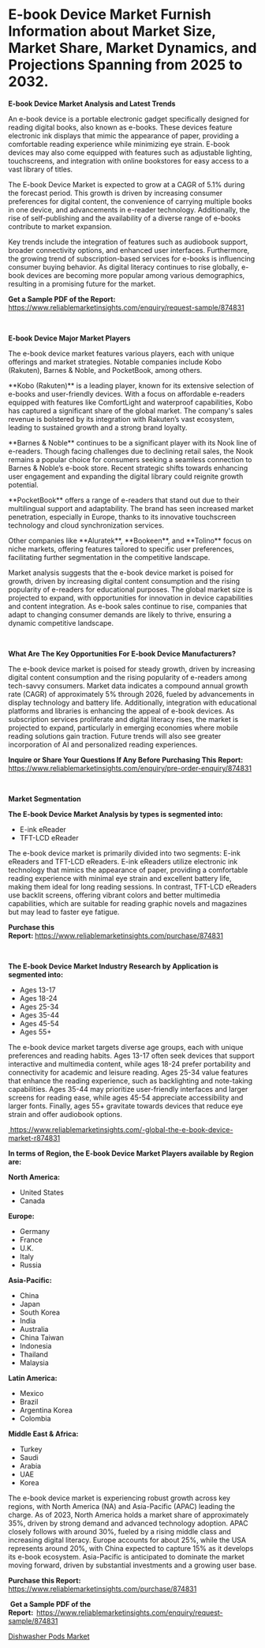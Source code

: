 <p><h1>E-book Device Market Furnish Information about Market Size, Market Share, Market Dynamics, and Projections Spanning from 2025 to 2032.</h1></p><p><strong>E-book Device Market Analysis and Latest Trends</strong></p>
<p><p>An e-book device is a portable electronic gadget specifically designed for reading digital books, also known as e-books. These devices feature electronic ink displays that mimic the appearance of paper, providing a comfortable reading experience while minimizing eye strain. E-book devices may also come equipped with features such as adjustable lighting, touchscreens, and integration with online bookstores for easy access to a vast library of titles.</p><p>The E-book Device Market is expected to grow at a CAGR of 5.1% during the forecast period. This growth is driven by increasing consumer preferences for digital content, the convenience of carrying multiple books in one device, and advancements in e-reader technology. Additionally, the rise of self-publishing and the availability of a diverse range of e-books contribute to market expansion. </p><p>Key trends include the integration of features such as audiobook support, broader connectivity options, and enhanced user interfaces. Furthermore, the growing trend of subscription-based services for e-books is influencing consumer buying behavior. As digital literacy continues to rise globally, e-book devices are becoming more popular among various demographics, resulting in a promising future for the market.</p></p>
<p><strong>Get a Sample PDF of the Report:&nbsp;</strong> <a href="https://www.reliablemarketinsights.com/enquiry/request-sample/874831?utm_campaign=2951&utm_medium=2&utm_source=Github&utm_content=ia&utm_term=21032025&utm_id=e-book-device">https://www.reliablemarketinsights.com/enquiry/request-sample/874831</a></p>
<p>&nbsp;</p>
<p><strong>E-book Device Major Market Players</strong></p>
<p><p>The e-book device market features various players, each with unique offerings and market strategies. Notable companies include Kobo (Rakuten), Barnes & Noble, and PocketBook, among others.</p><p>**Kobo (Rakuten)** is a leading player, known for its extensive selection of e-books and user-friendly devices. With a focus on affordable e-readers equipped with features like ComfortLight and waterproof capabilities, Kobo has captured a significant share of the global market. The company's sales revenue is bolstered by its integration with Rakuten’s vast ecosystem, leading to sustained growth and a strong brand loyalty.</p><p>**Barnes & Noble** continues to be a significant player with its Nook line of e-readers. Though facing challenges due to declining retail sales, the Nook remains a popular choice for consumers seeking a seamless connection to Barnes & Noble’s e-book store. Recent strategic shifts towards enhancing user engagement and expanding the digital library could reignite growth potential.</p><p>**PocketBook** offers a range of e-readers that stand out due to their multilingual support and adaptability. The brand has seen increased market penetration, especially in Europe, thanks to its innovative touchscreen technology and cloud synchronization services. </p><p>Other companies like **Aluratek**, **Bookeen**, and **Tolino** focus on niche markets, offering features tailored to specific user preferences, facilitating further segmentation in the competitive landscape.</p><p>Market analysis suggests that the e-book device market is poised for growth, driven by increasing digital content consumption and the rising popularity of e-readers for educational purposes. The global market size is projected to expand, with opportunities for innovation in device capabilities and content integration. As e-book sales continue to rise, companies that adapt to changing consumer demands are likely to thrive, ensuring a dynamic competitive landscape.</p></p>
<p>&nbsp;</p>
<p><strong>What Are The Key Opportunities For E-book Device Manufacturers?</strong></p>
<p><p>The e-book device market is poised for steady growth, driven by increasing digital content consumption and the rising popularity of e-readers among tech-savvy consumers. Market data indicates a compound annual growth rate (CAGR) of approximately 5% through 2026, fueled by advancements in display technology and battery life. Additionally, integration with educational platforms and libraries is enhancing the appeal of e-book devices. As subscription services proliferate and digital literacy rises, the market is projected to expand, particularly in emerging economies where mobile reading solutions gain traction. Future trends will also see greater incorporation of AI and personalized reading experiences.</p></p>
<p><strong>Inquire or Share Your Questions If Any Before Purchasing This Report:</strong> <a href="https://www.reliablemarketinsights.com/enquiry/pre-order-enquiry/874831?utm_campaign=2951&utm_medium=2&utm_source=Github&utm_content=ia&utm_term=21032025&utm_id=e-book-device">https://www.reliablemarketinsights.com/enquiry/pre-order-enquiry/874831</a></p>
<p>&nbsp;</p>
<p><strong>Market Segmentation</strong></p>
<p><strong>The E-book Device Market Analysis by types is segmented into:</strong></p>
<p><ul><li>E-ink eReader</li><li>TFT-LCD eReader</li></ul></p>
<p><p>The e-book device market is primarily divided into two segments: E-ink eReaders and TFT-LCD eReaders. E-ink eReaders utilize electronic ink technology that mimics the appearance of paper, providing a comfortable reading experience with minimal eye strain and excellent battery life, making them ideal for long reading sessions. In contrast, TFT-LCD eReaders use backlit screens, offering vibrant colors and better multimedia capabilities, which are suitable for reading graphic novels and magazines but may lead to faster eye fatigue.</p></p>
<p><strong>Purchase this Report:&nbsp;</strong><a href="https://www.reliablemarketinsights.com/purchase/874831?utm_campaign=2951&utm_medium=2&utm_source=Github&utm_content=ia&utm_term=21032025&utm_id=e-book-device">https://www.reliablemarketinsights.com/purchase/874831</a></p>
<p>&nbsp;</p>
<p><strong>The E-book Device Market Industry Research by Application is segmented into:</strong></p>
<p><ul><li>Ages 13-17</li><li>Ages 18-24</li><li>Ages 25-34</li><li>Ages 35-44</li><li>Ages 45-54</li><li>Ages 55+</li></ul></p>
<p><p>The e-book device market targets diverse age groups, each with unique preferences and reading habits. Ages 13-17 often seek devices that support interactive and multimedia content, while ages 18-24 prefer portability and connectivity for academic and leisure reading. Ages 25-34 value features that enhance the reading experience, such as backlighting and note-taking capabilities. Ages 35-44 may prioritize user-friendly interfaces and larger screens for reading ease, while ages 45-54 appreciate accessibility and larger fonts. Finally, ages 55+ gravitate towards devices that reduce eye strain and offer audiobook options.</p></p>
<p><a href="https://www.reliablemarketinsights.com/-global-the-e-book-device-market-r874831?utm_campaign=2951&utm_medium=2&utm_source=Github&utm_content=ia&utm_term=21032025&utm_id=e-book-device">&nbsp;https://www.reliablemarketinsights.com/-global-the-e-book-device-market-r874831</a></p>
<p><strong>In terms of Region, the E-book Device Market Players available by Region are:</strong></p>
<p>
    <p> <strong> North America: </strong>
        <ul>
            <li>United States</li>
            <li>Canada</li>
        </ul>
        </p> 
    <p> <strong> Europe: </strong>
        <ul>
            <li>Germany</li>
            <li>France</li>
            <li>U.K.</li>
            <li>Italy</li>
            <li>Russia</li>
        </ul>
        </p> 
    <p> <strong> Asia-Pacific: </strong>
        <ul>
            <li>China</li>
            <li>Japan</li>
            <li>South Korea</li>
            <li>India</li>
            <li>Australia</li>
            <li>China Taiwan</li>
            <li>Indonesia</li>
            <li>Thailand</li>
            <li>Malaysia</li>
        </ul>
        </p> 
    <p> <strong> Latin America: </strong>
        <ul>
            <li>Mexico</li>
            <li>Brazil</li>
            <li>Argentina Korea</li>
            <li>Colombia</li>
        </ul>
        </p> 
    <p> <strong> Middle East & Africa: </strong>
        <ul>
            <li>Turkey</li>
            <li>Saudi</li>
            <li>Arabia</li>
            <li>UAE</li>
            <li>Korea</li>
        </ul>
    </p>
    </p>
<p><p>The e-book device market is experiencing robust growth across key regions, with North America (NA) and Asia-Pacific (APAC) leading the charge. As of 2023, North America holds a market share of approximately 35%, driven by strong demand and advanced technology adoption. APAC closely follows with around 30%, fueled by a rising middle class and increasing digital literacy. Europe accounts for about 25%, while the USA represents around 20%, with China expected to capture 15% as it develops its e-book ecosystem. Asia-Pacific is anticipated to dominate the market moving forward, driven by substantial investments and a growing user base.</p></p>
<p><strong>Purchase this Report: </strong><a href="https://www.reliablemarketinsights.com/purchase/874831?utm_campaign=2951&utm_medium=2&utm_source=Github&utm_content=ia&utm_term=21032025&utm_id=e-book-device">https://www.reliablemarketinsights.com/purchase/874831</a></p>
<p>&nbsp;<strong>Get a Sample PDF of the Report:&nbsp;&nbsp;</strong><a href="https://www.reliablemarketinsights.com/enquiry/request-sample/874831?utm_campaign=2951&utm_medium=2&utm_source=Github&utm_content=ia&utm_term=21032025&utm_id=e-book-device">https://www.reliablemarketinsights.com/enquiry/request-sample/874831</a></p>
<p><strong></strong></p>
<p><p><a href="https://github.com/hannajuana198484/Market-Research-Report-List-1/blob/main/dishwasher-pods-market.md?utm_campaign=2951&utm_medium=2&utm_source=Github&utm_content=ia&utm_term=21032025&utm_id=e-book-device">Dishwasher Pods Market</a></p></p>